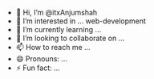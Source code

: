 - 👋 Hi, I’m @itxAnjumshah
- 👀 I’m interested in ... web-development
- 🌱 I’m currently learning ...
- 💞️ I’m looking to collaborate on ...
- 📫 How to reach me ...
- 😄 Pronouns: ...
- ⚡ Fun fact: ...

<!---
itxAnjumshah/itxAnjumshah is a ✨ special ✨ repository because its `README.md` (this file) appears on your GitHub profile.
You can click the Preview link to take a look at your changes.
--->
